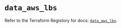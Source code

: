 # `data_aws_lbs`

Refer to the Terraform Registory for docs: [`data_aws_lbs`](https://registry.terraform.io/providers/hashicorp/aws/5.9.0/docs/data-sources/lbs).

